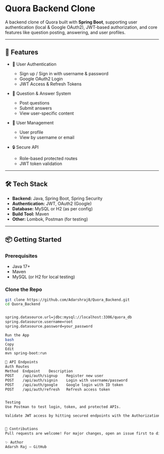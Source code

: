 # Quora Backend Clone

A backend clone of Quora built with **Spring Boot**, supporting user authentication (local & Google OAuth2), JWT-based authorization, and core features like question posting, answering, and user profiles.

---

## 🚀 Features

- 🔐 User Authentication  
  - Sign up / Sign in with username & password
  - Google OAuth2 Login
  - JWT Access & Refresh Tokens

- 📄 Question & Answer System  
  - Post questions
  - Submit answers
  - View user-specific content

- 👤 User Management  
  - User profile
  - View by username or email

- 🔒 Secure API  
  - Role-based protected routes
  - JWT token validation

---

## 🛠 Tech Stack

- **Backend:** Java, Spring Boot, Spring Security
- **Authentication:** JWT, OAuth2 (Google)
- **Database:** MySQL or H2 (as per config)
- **Build Tool:** Maven
- **Other:** Lombok, Postman (for testing)

---

## 📦 Getting Started

### Prerequisites

- Java 17+
- Maven
- MySQL (or H2 for local testing)

### Clone the Repo

```bash
git clone https://github.com/Adarshraj8/Quora_Backend.git
cd Quora_Backend


spring.datasource.url=jdbc:mysql://localhost:3306/quora_db
spring.datasource.username=root
spring.datasource.password=your_password

Run the App
bash
Copy
Edit
mvn spring-boot:run

🔑 API Endpoints
Auth Routes
Method	Endpoint	Description
POST	/api/auth/signup	Register new user
POST	/api/auth/signin	Login with username/password
POST	/api/auth/google	Google login with ID token
POST	/api/auth/refresh	Refresh access token


Testing
Use Postman to test login, token, and protected APIs.

Validate JWT access by hitting secured endpoints with the Authorization header.


🙌 Contributions
Pull requests are welcome! For major changes, open an issue first to discuss what you’d like to change.

✨ Author
Adarsh Raj – GitHub
